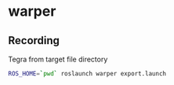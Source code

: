# warper
## Recording
Tegra
from target file directory
```sh
ROS_HOME=`pwd` roslaunch warper export.launch 
```
